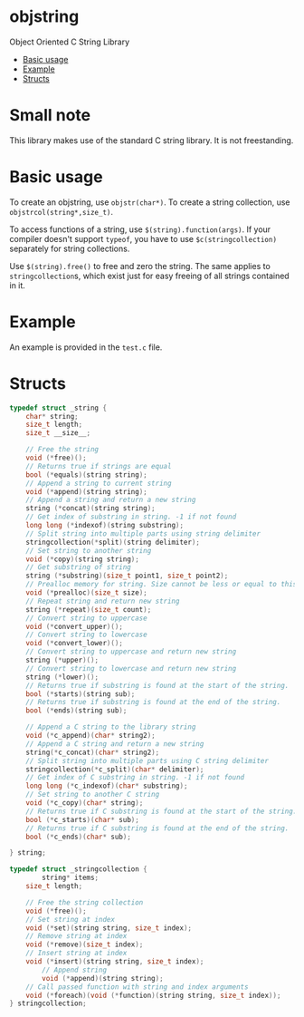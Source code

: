 # objstring
Object Oriented C String Library

- [Basic usage](#basic-usage)
- [Example](#example)
- [Structs](#structs)

# Small note
This library makes use of the standard C string library. It is not freestanding.

# Basic usage
To create an objstring, use `objstr(char*)`. To create a string collection, use `objstrcol(string*,size_t)`.

To access functions of a string, use `$(string).function(args)`. If your compiler doesn't support `typeof`, you have to use `$c(stringcollection)` separately for string collections.

Use `$(string).free()` to free and zero the string. The same applies to `stringcollection`s, which exist just for easy freeing of all strings contained in it.

# Example
An example is provided in the `test.c` file.

# Structs
```c
typedef struct _string {
	char* string;
	size_t length;
	size_t __size__;

	// Free the string
	void (*free)();
	// Returns true if strings are equal
	bool (*equals)(string string);
	// Append a string to current string
	void (*append)(string string);
	// Append a string and return a new string
	string (*concat)(string string);
	// Get index of substring in string. -1 if not found
	long long (*indexof)(string substring);
	// Split string into multiple parts using string delimiter
	stringcollection(*split)(string delimiter);
	// Set string to another string
	void (*copy)(string string);
	// Get substring of string
	string (*substring)(size_t point1, size_t point2);
	// Prealloc memory for string. Size cannot be less or equal to this.__size__
	void (*prealloc)(size_t size);
	// Repeat string and return new string
	string (*repeat)(size_t count);
	// Convert string to uppercase
	void (*convert_upper)();
	// Convert string to lowercase
	void (*convert_lower)();
	// Convert string to uppercase and return new string
	string (*upper)();
	// Convert string to lowercase and return new string
	string (*lower)();
	// Returns true if substring is found at the start of the string.
	bool (*starts)(string sub);
	// Returns true if substring is found at the end of the string.
	bool (*ends)(string sub);

	// Append a C string to the library string
	void (*c_append)(char* string2);
	// Append a C string and return a new string
	string(*c_concat)(char* string2);
	// Split string into multiple parts using C string delimiter
	stringcollection(*c_split)(char* delimiter);
	// Get index of C substring in string. -1 if not found
	long long (*c_indexof)(char* substring);
	// Set string to another C string
	void (*c_copy)(char* string);
	// Returns true if C substring is found at the start of the string.
	bool (*c_starts)(char* sub);
	// Returns true if C substring is found at the end of the string.
	bool (*c_ends)(char* sub);

} string;
```

```c
typedef struct _stringcollection {
    	string* items;
	size_t length;

	// Free the string collection
	void (*free)();
	// Set string at index
	void (*set)(string string, size_t index);
	// Remove string at index
	void (*remove)(size_t index);
	// Insert string at index
	void (*insert)(string string, size_t index);
    	// Append string
    	void (*append)(string string);
	// Call passed function with string and index arguments
	void (*foreach)(void (*function)(string string, size_t index));
} stringcollection;
```
